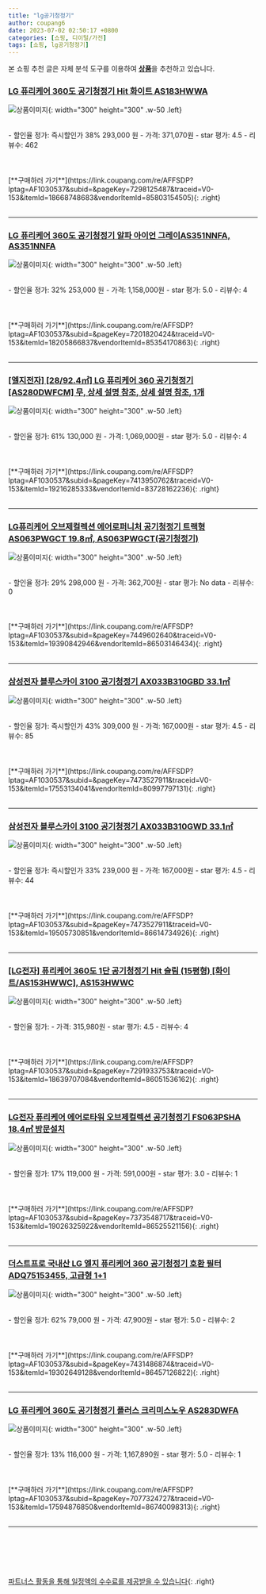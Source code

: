 ```yaml
---
title: "lg공기청정기"
author: coupang6
date: 2023-07-02 02:50:17 +0800
categories: [쇼핑, 디이털/가전]
tags: [쇼핑, lg공기청정기]
---
```


본 쇼핑 추천 글은 자체 분석 도구를 이용하여 [**상품**](https://link.coupang.com/a/bao1ui)을 추천하고 있습니다.

### [LG 퓨리케어 360도 공기청정기 Hit 화이트 AS183HWWA](https://link.coupang.com/re/AFFSDP?lptag=AF1030537&subid=&pageKey=7298125487&traceid=V0-153&itemId=18668748683&vendorItemId=85803154505)

![상품이미지](https://thumbnail10.coupangcdn.com/thumbnails/remote/230x230ex/image/retail/images/2023/04/27/17/2/32e7a1c5-bdf5-400c-b379-708c62cd4c94.jpg){: width="300" height="300" .w-50 .left}


<br>
- 할인율 정가: 즉시할인가 38%  293,000   원
- 가격: 371,070원
- star 평가: 4.5
- 리뷰수: 462
<br>
<br>
<br>
<br>
[**구매하러 가기**](https://link.coupang.com/re/AFFSDP?lptag=AF1030537&subid=&pageKey=7298125487&traceid=V0-153&itemId=18668748683&vendorItemId=85803154505){: .right}
<br>
<br>

---

### [LG 퓨리케어 360도 공기청정기 알파 아이언 그레이AS351NNFA, AS351NNFA](https://link.coupang.com/re/AFFSDP?lptag=AF1030537&subid=&pageKey=7201820424&traceid=V0-153&itemId=18205866837&vendorItemId=85354170863)

![상품이미지](https://thumbnail9.coupangcdn.com/thumbnails/remote/230x230ex/image/rs_quotation_api/dxlddw9e/d1214c91c9674d8d8e33a9f9ae8a8df7.jpg){: width="300" height="300" .w-50 .left}


<br>
- 할인율 정가: 32%  253,000   원
- 가격: 1,158,000원
- star 평가: 5.0
- 리뷰수: 4
<br>
<br>
<br>
<br>
[**구매하러 가기**](https://link.coupang.com/re/AFFSDP?lptag=AF1030537&subid=&pageKey=7201820424&traceid=V0-153&itemId=18205866837&vendorItemId=85354170863){: .right}
<br>
<br>

---

### [[엘지전자] [28/92.4㎡] LG 퓨리케어 360 공기청정기 [AS280DWFCM] 무, 상세 설명 참조, 상세 설명 참조, 1개](https://link.coupang.com/re/AFFSDP?lptag=AF1030537&subid=&pageKey=7413950762&traceid=V0-153&itemId=19216285333&vendorItemId=83728162236)

![상품이미지](https://thumbnail6.coupangcdn.com/thumbnails/remote/230x230ex/image/vendor_inventory/f238/7be61d4004ab0a141ca55cc64b285810c51fa7082270469229daf68a21ec.jpg){: width="300" height="300" .w-50 .left}


<br>
- 할인율 정가: 61%  130,000   원
- 가격: 1,069,000원
- star 평가: 5.0
- 리뷰수: 4
<br>
<br>
<br>
<br>
[**구매하러 가기**](https://link.coupang.com/re/AFFSDP?lptag=AF1030537&subid=&pageKey=7413950762&traceid=V0-153&itemId=19216285333&vendorItemId=83728162236){: .right}
<br>
<br>

---

### [LG퓨리케어 오브제컬렉션 에어로퍼니처 공기청정기 트랙형 AS063PWGCT 19.8㎡, AS063PWGCT(공기청정기)](https://link.coupang.com/re/AFFSDP?lptag=AF1030537&subid=&pageKey=7449602640&traceid=V0-153&itemId=19390842946&vendorItemId=86503146434)

![상품이미지](https://thumbnail6.coupangcdn.com/thumbnails/remote/230x230ex/image/rs_quotation_api/nbgy1ayl/8bd0683f91454b58a9dcdbf233c8a505.jpg){: width="300" height="300" .w-50 .left}


<br>
- 할인율 정가: 29%  298,000   원
- 가격: 362,700원
- star 평가: No data
- 리뷰수: 0
<br>
<br>
<br>
<br>
[**구매하러 가기**](https://link.coupang.com/re/AFFSDP?lptag=AF1030537&subid=&pageKey=7449602640&traceid=V0-153&itemId=19390842946&vendorItemId=86503146434){: .right}
<br>
<br>

---

### [삼성전자 블루스카이 3100 공기청정기 AX033B310GBD 33.1㎡](https://link.coupang.com/re/AFFSDP?lptag=AF1030537&subid=&pageKey=7473527911&traceid=V0-153&itemId=17553134041&vendorItemId=80997797131)

![상품이미지](https://thumbnail7.coupangcdn.com/thumbnails/remote/230x230ex/image/retail/images/2978621877215271-d0e94af9-8784-473f-b1ff-5109d697fdf0.jpg){: width="300" height="300" .w-50 .left}


<br>
- 할인율 정가: 즉시할인가 43%  309,000   원
- 가격: 167,000원
- star 평가: 4.5
- 리뷰수: 85
<br>
<br>
<br>
<br>
[**구매하러 가기**](https://link.coupang.com/re/AFFSDP?lptag=AF1030537&subid=&pageKey=7473527911&traceid=V0-153&itemId=17553134041&vendorItemId=80997797131){: .right}
<br>
<br>

---

### [삼성전자 블루스카이 3100 공기청정기 AX033B310GWD 33.1㎡](https://link.coupang.com/re/AFFSDP?lptag=AF1030537&subid=&pageKey=7473527911&traceid=V0-153&itemId=19505730851&vendorItemId=86614734926)

![상품이미지](https://thumbnail10.coupangcdn.com/thumbnails/remote/230x230ex/image/retail/images/2023/07/18/14/8/2e4855de-fdd5-4fc3-9ea0-467d0c711c43.jpg){: width="300" height="300" .w-50 .left}


<br>
- 할인율 정가: 즉시할인가 33%  239,000   원
- 가격: 167,000원
- star 평가: 4.5
- 리뷰수: 44
<br>
<br>
<br>
<br>
[**구매하러 가기**](https://link.coupang.com/re/AFFSDP?lptag=AF1030537&subid=&pageKey=7473527911&traceid=V0-153&itemId=19505730851&vendorItemId=86614734926){: .right}
<br>
<br>

---

### [[LG전자] 퓨리케어 360도 1단 공기청정기 Hit 슬림 (15평형) [화이트/AS153HWWC], AS153HWWC](https://link.coupang.com/re/AFFSDP?lptag=AF1030537&subid=&pageKey=7291933753&traceid=V0-153&itemId=18639707084&vendorItemId=86051536162)

![상품이미지](https://thumbnail7.coupangcdn.com/thumbnails/remote/230x230ex/image/vendor_inventory/3ded/b3ae44e2053ff344293cf7840509bb2d174e5b29b538ffd36589ed20221f.jpg){: width="300" height="300" .w-50 .left}


<br>
- 할인율 정가: 
- 가격: 315,980원
- star 평가: 4.5
- 리뷰수: 4
<br>
<br>
<br>
<br>
[**구매하러 가기**](https://link.coupang.com/re/AFFSDP?lptag=AF1030537&subid=&pageKey=7291933753&traceid=V0-153&itemId=18639707084&vendorItemId=86051536162){: .right}
<br>
<br>

---

### [LG전자 퓨리케어 에어로타워 오브제컬렉션 공기청정기 FS063PSHA 18.4㎡ 방문설치](https://link.coupang.com/re/AFFSDP?lptag=AF1030537&subid=&pageKey=7373548717&traceid=V0-153&itemId=19026325922&vendorItemId=86525521156)

![상품이미지](https://thumbnail9.coupangcdn.com/thumbnails/remote/230x230ex/image/vendor_inventory/f82f/6d26717fcfdf78a5e3b0ce5072139afacc1301e57afbba4663f5d0a48d95.jpg){: width="300" height="300" .w-50 .left}


<br>
- 할인율 정가: 17%  119,000   원
- 가격: 591,000원
- star 평가: 3.0
- 리뷰수: 1
<br>
<br>
<br>
<br>
[**구매하러 가기**](https://link.coupang.com/re/AFFSDP?lptag=AF1030537&subid=&pageKey=7373548717&traceid=V0-153&itemId=19026325922&vendorItemId=86525521156){: .right}
<br>
<br>

---

### [더스트프로 국내산 LG 엘지 퓨리케어 360 공기청정기 호환 필터 ADQ75153455, 고급형 1+1](https://link.coupang.com/re/AFFSDP?lptag=AF1030537&subid=&pageKey=7431486874&traceid=V0-153&itemId=19302649128&vendorItemId=86457126822)

![상품이미지](https://thumbnail9.coupangcdn.com/thumbnails/remote/230x230ex/image/vendor_inventory/4c60/dada71c614875593713c36e0b436930387df47475248a83170160afdc1dd.jpg){: width="300" height="300" .w-50 .left}


<br>
- 할인율 정가: 62%  79,000   원
- 가격: 47,900원
- star 평가: 5.0
- 리뷰수: 2
<br>
<br>
<br>
<br>
[**구매하러 가기**](https://link.coupang.com/re/AFFSDP?lptag=AF1030537&subid=&pageKey=7431486874&traceid=V0-153&itemId=19302649128&vendorItemId=86457126822){: .right}
<br>
<br>

---

### [LG 퓨리케어 360도 공기청정기 플러스 크리미스노우 AS283DWFA](https://link.coupang.com/re/AFFSDP?lptag=AF1030537&subid=&pageKey=7077324727&traceid=V0-153&itemId=17594876850&vendorItemId=86740098313)

![상품이미지](https://thumbnail10.coupangcdn.com/thumbnails/remote/230x230ex/image/vendor_inventory/2405/b95e408fd9078abfaef9659f5516c36c895a8c9d4fc49913611e2c93e9a8.png){: width="300" height="300" .w-50 .left}


<br>
- 할인율 정가: 13%  116,000   원
- 가격: 1,167,890원
- star 평가: 5.0
- 리뷰수: 1
<br>
<br>
<br>
<br>
[**구매하러 가기**](https://link.coupang.com/re/AFFSDP?lptag=AF1030537&subid=&pageKey=7077324727&traceid=V0-153&itemId=17594876850&vendorItemId=86740098313){: .right}
<br>
<br>

---
<br><br><br><br><br> [파트너스 활동을 통해 일정액의 수수료를 제공받을 수 있습니다](https://link.coupang.com/a/bao1ui){: .right}